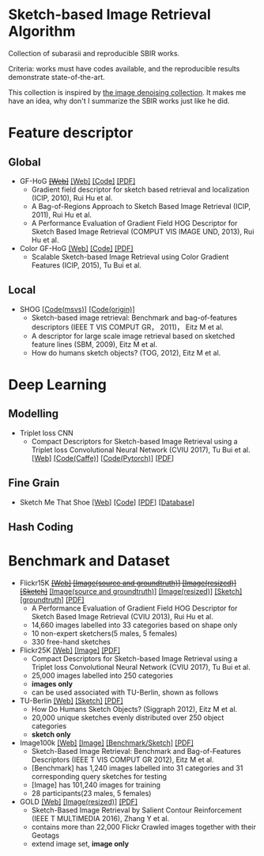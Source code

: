 # Sketch-based Image Retrieval Algorithm

Collection of subarasii and reproducible SBIR works.

Criteria: works must have codes available, and the reproducible results demonstrate state-of-the-art.

This collection is inspired by [the image denoising collection](https://github.com/wenbihan/reproducible-image-denoising-state-of-the-art). It makes me have an idea, why don't I summarize the SBIR works just like he did. 

# Feature descriptor
## Global
- GF-HoG ~~[[Web]](http://personal.ee.surrey.ac.uk/Personal/R.Hu/SBIR.html)~~ [[Web]](http://stuartjames.info/gradient-field-hog.aspx) [[Code]](http://stuartjames.info/SharedFiles/Download.aspx?pageid=105&mid=234&fileid=28) [[PDF]](http://ieeexplore.ieee.org/stamp/stamp.jsp?tp=&arnumber=5649331&isnumber=5648792)
	- Gradient field descriptor for sketch based retrieval and localization (ICIP, 2010), Rui Hu et al.
	- A Bag-of-Regions Approach to Sketch Based Image Retrieval (ICIP, 2011), Rui Hu et al.
	- A Performance Evaluation of Gradient Field HOG Descriptor for Sketch Based Image Retrieval (COMPUT VIS IMAGE UND, 2013), Rui Hu et al.
- Color GF-HoG [[Web]](https://github.com/TuBui/color-GFHoG) [[Code]](https://github.com/TuBui/color-GFHoG)  [[PDF]](http://openaccess.thecvf.com/content_iccv_2015_workshops/w27/papers/Bui_Scalable_Sketch-Based_Image_ICCV_2015_paper.pdf)
	- Scalable Sketch-based Image Retrieval using Color Gradient Features (ICIP, 2015), Tu Bui et al.
## Local
- SHOG [[Code(msvs)]](https://github.com/jjkislele/imdb_framework_msvs) [[Code(origin)]](https://github.com/mathiaseitz/imdb_framework)
    - Sketch-based image retrieval: Benchmark and bag-of-features descriptors (IEEE T VIS COMPUT GR， 2011)， Eitz M et al.
    - A descriptor for large scale image retrieval based on sketched feature lines (SBM, 2009), Eitz M et al.
    - How do humans sketch objects? (TOG, 2012), Eitz M et al.

# Deep Learning
## Modelling
- Triplet loss CNN
	- Compact Descriptors for Sketch-based Image Retrieval using a Triplet loss Convolutional Neural Network (CVIU 2017), Tu Bui et al. [[Web]](http://www.cvssp.org/data/Flickr25K/CVIU16.html) [[Code(Caffe)]](https://github.com/TuBui/Triplet_Loss_SBIR) [[Code(Pytorch)]](https://github.com/jjkislele/SketchTriplet) [[PDF]](http://www.cvssp.org/data/Flickr25K/CVIU16_files/CVIU16_published.pdf)

## Fine Grain
- Sketch Me That Shoe [[Web]](http://www.eecs.qmul.ac.uk/~qian/Project_cvpr16.html) [[Code]](https://github.com/seuliufeng/DeepSBIR) [[PDF]](http://www.eecs.qmul.ac.uk/~qian/Qian's%20Materials/paper/SketchMeThatShoe_cvpr2016.pdf) [[Database]](http://www.eecs.qmul.ac.uk/~qian/Qian's%20Materials/ShoeV2.zip) 

## Hash Coding


# Benchmark and Dataset
- Flickr15K ~~[[Web]](http://personal.ee.surrey.ac.uk/Personal/R.Hu/SBIR.html) [[Image(source and groundtruth)]](http://personal.ee.surrey.ac.uk/Personal/R.Hu/index_files/images.zip) [[Image(resized)]](http://personal.ee.surrey.ac.uk/Personal/R.Hu/index_files/resize_img.zip) [[Sketch]](http://personal.ee.surrey.ac.uk/Personal/R.Hu/330sketches.zip)~~ [[Image(source and groundtruth)]](https://drive.google.com/open?id=13AFiwNh4FMks_jGfL4UDntMf0lHL6BTQ) [[Image(resized)]](https://drive.google.com/open?id=1PqzIO-OWTeEAl3Hs5tRavRs6-qZ8OmXb) [[Sketch]](https://drive.google.com/open?id=16SOyCbC1H6HYJ2uT9ECDRRMj70_zbvmb) [[groundtruth]](https://drive.google.com/open?id=14GEGBW9QgAqAC9_Jh6A5XMeTLWVE9xY2) [[PDF]](http://personal.ee.surrey.ac.uk/Personal/J.Collomosse/pubs/Hu-CVIU-2013.pdf)
	- A Performance Evaluation of Gradient Field HOG Descriptor for Sketch Based Image Retrieval (CVIU 2013), Rui Hu et al.
	- 14,660 images labelled into 33 categories based on shape only
	- 10 non-expert sketchers(5 males, 5 females)
	- 330 free-hand sketches
- Flickr25K [[Web]](http://www.cvssp.org/data/Flickr25K/CVIU16.html) [[Image]](http://www.cvssp.org/data/Flickr25K/Flickr25K.zip) [[PDF]](http://www.cvssp.org/data/Flickr25K/CVIU16_files/CVIU16_published.pdf)
	- Compact Descriptors for Sketch-based Image Retrieval using a Triplet loss Convolutional Neural Network (CVIU 2017), Tu Bui et al.
	- 25,000 images labelled into 250 categories
	- **images only**
	- can be used associated with TU-Berlin, shown as follows
- TU-Berlin [[Web]](http://cybertron.cg.tu-berlin.de/eitz/projects/classifysketch/) [[Sketch]](http://cybertron.cg.tu-berlin.de/eitz/projects/classifysketch/sketches_png.zip) [[PDF]](http://cybertron.cg.tu-berlin.de/eitz/pdf/2012_siggraph_classifysketch.pdf)
	- How Do Humans Sketch Objects? (Siggraph 2012), Eitz M et al.
	- 20,000 unique sketches evenly distributed over 250 object categories
	- **sketch only**
- Image100k [[Web]](http://cybertron.cg.tu-berlin.de/eitz/tvcg_benchmark/) [[Image]](http://cybertron.cg.tu-berlin.de/eitz/tvcg_benchmark/imagedb_100k.tar) [[Benchmark/Sketch]](http://cybertron.cg.tu-berlin.de/eitz/tvcg_benchmark/benchmark.zip) [[PDF]](http://cybertron.cg.tu-berlin.de/eitz/pdf/2010_tvcg_prelim.pdf)
	- Sketch-Based Image Retrieval: Benchmark and Bag-of-Features Descriptors (IEEE T VIS COMPUT GR 2012), Eitz M et al.
	- [Benchmark] has 1,240 images labelled into 31 categories and 31 corresponding query sketches for testing
	- [Image] has 101,240 images for training
	- 28 participants(23 males, 5 females)
- GOLD [[Web]](http://smiles.xjtu.edu.cn/Download/Download_gold.html) [[Image(resized)]](http://image.ntua.gr/iva/datasets/ec1m/ec1m_landmarks.tar.gz) [[PDF]](http://smiles.xjtu.edu.cn/Publications/Our%20Paper/Sketch-Based%20Image%20Retrieval%20by%20Salient%20Contour%20Reinforcement.pdf)
	- Sketch-Based Image Retrieval by Salient Contour Reinforcement (IEEE T MULTIMEDIA 2016), Zhang Y et al.
	- contains more than 22,000 Flickr Crawled images together with their Geotags
	- extend image set, **image only**